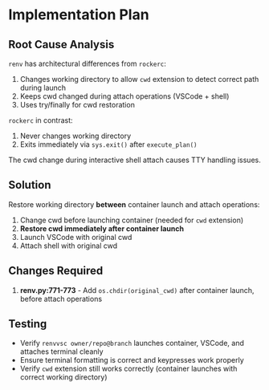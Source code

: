 # Implementation Plan

## Root Cause Analysis
`renv` has architectural differences from `rockerc`:
1. Changes working directory to allow `cwd` extension to detect correct path during launch
2. Keeps cwd changed during attach operations (VSCode + shell)
3. Uses try/finally for cwd restoration

`rockerc` in contrast:
1. Never changes working directory
2. Exits immediately via `sys.exit()` after `execute_plan()`

The cwd change during interactive shell attach causes TTY handling issues.

## Solution
Restore working directory **between** container launch and attach operations:
1. Change cwd before launching container (needed for `cwd` extension)
2. **Restore cwd immediately after container launch**
3. Launch VSCode with original cwd
4. Attach shell with original cwd

## Changes Required

1. **renv.py:771-773** - Add `os.chdir(original_cwd)` after container launch, before attach operations

## Testing
- Verify `renvvsc owner/repo@branch` launches container, VSCode, and attaches terminal cleanly
- Ensure terminal formatting is correct and keypresses work properly
- Verify `cwd` extension still works correctly (container launches with correct working directory)
